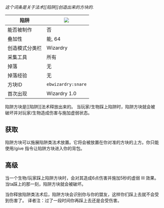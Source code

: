 _这个词条是关于法术[[陷阱]]创造出来的方块的._

| 陷阱 |![](https://github.com/Electroblob77/Wizardry/blob/1.12.2/src/main/resources/assets/ebwizardry/textures/blocks/snare.png)|
|---|---|
| 能否被制作 | 否 |
| 叠加性 | 能, 64 |
| 创造模式分类栏 | Wizardry |
| 采集工具 | 所有 |
| 掉落 | 无 |
| 掉落经验 | 无 |
| 方块ID | `ebwizardry:snare` |
| 首次出现 | Wizardry 1.0 |

陷阱方块是[[陷阱]]法术释放出来的。 当玩家/生物踩上陷阱时，陷阱方块就会被破坏并对玩家/生物造成伤害与施加虚弱状态。

## 获取
陷阱方块可以施展陷阱类法术放置。它将会被放置在你对准的方块的上方。你只能使用/give 指令让陷阱方块进入你的背包。

## 高级
当一个生物/玩家踩上陷阱方块时，会对其造成6点伤害并施加5秒的虚弱 III 效果。当ta踩上的那一刻，陷阱方块就会被破坏。

当你释放陷阱类法术后，陷阱方块会识别你与你的盟友，这样你们踩上去就不会受到伤害了。
译者注：过了一段时间你再踩上去还是会受伤害。
